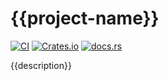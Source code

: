 # {{project-name}}

[![CI](https://github.com/{{authors}}/{{project_name}}/actions/workflows/ci.yml/badge.svg)](https://github.com/{{authors}}/{{project_name}}/actions/workflows/ci.yml)
[![Crates.io](https://img.shields.io/crates/d/{{project_name}})](https://crates.io/crates/{{project_name}})
[![docs.rs](https://img.shields.io/docsrs/{{project_name}})](https://docs.rs/{{project_name}})

{{description}}
